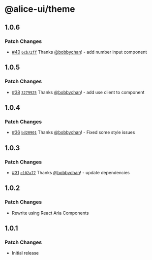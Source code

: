 # @alice-ui/theme

## 1.0.6

### Patch Changes

- [#40](https://github.com/bobbychan/alice-ui/pull/40) [`6cb72ff`](https://github.com/bobbychan/alice-ui/commit/6cb72ffb6df4dffaeb654b46ae92c2b3ecf09ce1) Thanks [@bobbychan](https://github.com/bobbychan)! - add number input component

## 1.0.5

### Patch Changes

- [#38](https://github.com/bobbychan/alice-ui/pull/38) [`3279925`](https://github.com/bobbychan/alice-ui/commit/32799254872e193da723b47748f3dda9941df056) Thanks [@bobbychan](https://github.com/bobbychan)! - add use client to component

## 1.0.4

### Patch Changes

- [#36](https://github.com/bobbychan/alice-ui/pull/36) [`bd20901`](https://github.com/bobbychan/alice-ui/commit/bd20901b359795772bf8bf8f5552d6c594e01755) Thanks [@bobbychan](https://github.com/bobbychan)! - Fixed some style issues

## 1.0.3

### Patch Changes

- [#31](https://github.com/bobbychan/alice-ui/pull/31) [`e102a77`](https://github.com/bobbychan/alice-ui/commit/e102a774aaeb50a0c68596374f843b7b21bfe11e) Thanks [@bobbychan](https://github.com/bobbychan)! - update dependencies

## 1.0.2

### Patch Changes

- Rewrite using React Aria Components

## 1.0.1

### Patch Changes

- Initial release
